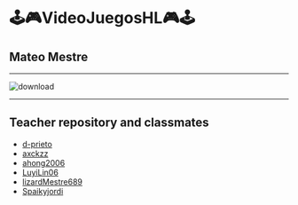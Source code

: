 # 🕹️🎮VideoJuegosHL🎮🕹️

## **Mateo Mestre**

---

![download](https://github.com/LizardMestre689/VideoJuegosHL/assets/144990985/8a281841-2e91-4018-8d15-7c876725698d)


---

## Teacher repository and classmates
- [d-prieto]()
- [axckzz]()
- [ahong2006]()
- [LuyiLin06]()
- [lizardMestre689]()
- [Spaikyjordi](https://github.com/Spaikyjordi/Videojuegos-Jordi)
